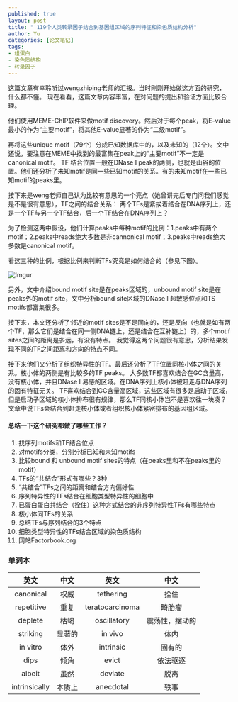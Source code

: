 ```yaml
---
published: true
layout: post
title: " 119个人类转录因子结合到基因组区域的序列特征和染色质结构分析"
author: Yu
categories: [论文笔记]
tags:
- 组蛋白
- 染色质结构
- 转录因子
---
```


这篇文章有幸聆听过wengzhiping老师的汇报。当时刚刚开始做这方面的研究，什么都不懂。
现在看看，这篇文章内容丰富，在对问题的提出和验证方面比较合理。

他们使用MEME-ChIP软件来做motif discovery。然后对于每个peak，将E-value最小的作为“主要motif”，将其他E-value显著的作为“二级motif”。

再将这些unique motif（79个）分成已知数据库中的，以及未知的（12个）。文中还说，要注意在MEME中找到的最富集在peak上的“主要motif”不一定是canonical motif。
TF 结合位置一般在DNase I peak的两侧，也就是山谷的位置。他们还分析了未知motif是同一些已知motif的关系。有的未知motif在一些已知motif的peaks里。

接下来是weng老师自己认为比较有意思的一个亮点（她曾讲完后专门问我们感觉是不是很有意思），TF之间的结合关系：
两个TFs是紧挨着结合在DNA序列上，还是一个TF与另一个TF结合，后一个TF结合在DNA序列上？

为了检测这两中假设，他们计算peaks中每种motif的比例：1.peaks中有两个motif；2.peaks中reads绝大多数是非cannonical motif；3.peaks中reads绝大多数是canonical motif。

看这三种的比例，根据比例来判断TFs究竟是如何结合的（参见下图）。

![Imgur](http://i.imgur.com/GJ9JiNG.png)

另外，文中介绍bound motif site是在peaks区域的，unbound motif site是在peaks外的motif site，文中分析bound site区域的DNase I 超敏感位点和TS motifs都富集很多。

接下来，本文还分析了邻近的motif sites是不是同向的，还是反向（也就是如有两个TF，那么它们是结合在同一侧DNA链上，还是结合在互补链上）的，多个motif sites之间的距离是多远，有没有特点。
我觉得这两个问题很有意思，分析结果发现不同的TF之间距离和方向的特点不同。

接下来他们又分析了组织特异性的TF。最后还分析了TF位置同核小体之间的关系。核小体的两侧是有比较多的TF peaks。
大多数TF都喜欢结合在GC含量高，没有核小体，并且DNase I 易感的区域。在DNA序列上核小体被赶走与DNA序列的固有特征无关。
TF喜欢结合到GC含量高区域，这些区域有很多是启动子区域，但是启动子区域的核小体排布很有规律，那么TF同核小体岂不是喜欢往一块凑？
文章中说TFs会结合到赶走核小体或者组织核小体紧密排布的基因组区域。

#### 总结一下这个研究都做了哪些工作？

1. 找序列motifs和TF结合位点
2. 对motifs分类，分别分析已知和未知motifs
3. 比较bound 和 unbound motif sites的特点（在peaks里和不在peaks里的motif）
4. TFs的<q>共结合</q>形式有哪些？3种
5. <q>共结合</q>TFs之间的距离和结合方向偏好性
6. 序列特异性的TFs结合在细胞类型特异性的细胞中
7. 已蛋白蛋白共结合（拴住）这种方式结合的非序列特异性TFs有哪些特点
8. 核小体同TFs的关系
9. 总结TFs与序列结合的3个特点
10. 细胞类型特异性的TFs结合区域的染色质结构
11. 网站Factorbook.org

### 单词本

|英文|中文|英文|中文|
|:----:|:----:|:----:|:----:|
|canonical|权威|tethering|拴住|
|repetitive|重复|teratocarcinoma|畸胎瘤|
|deplete|枯竭|oscillatory|震荡性，摆动的|
|striking|显著的|in vivo|体内|
|in vitro|体外|intrinsic|固有的|
|dips|倾角|evict|依法驱逐|
|albeit|虽然|deviate|脱离|
|intrinsically|本质上|anecdotal|轶事|

